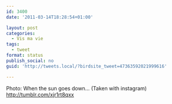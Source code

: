 ```yaml
---
id: 3400
date: '2011-03-14T18:28:54+01:00'

layout: post
categories:
  - Vis ma vie
tags:
  - tweet
format: status
publish_social: no
guid: 'http://tweets.local/?birdsite_tweet=47363592021999616'

---
```


Photo: When the sun goes down… (Taken with instagram) http://tumblr.com/xjr1rt8qxx